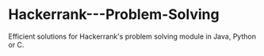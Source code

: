 # Hackerrank---Problem-Solving
Efficient solutions for Hackerrank's problem solving module in Java, Python or C.
